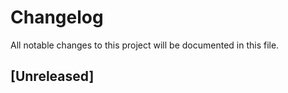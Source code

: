 <!-- / © Copyright {{ YEAR }} {{ FIRST_NAME }} {{ LAST_NAME }} <{{ CONTACT }}> -->
# Changelog

All notable changes to this project will be documented in this file.

## [Unreleased]

<!-- ### Added -->
<!-- ### Changed -->
<!-- ### Deprecated -->
<!-- ### Fixed -->
<!-- ### Removed -->
<!-- ### Security Changes -->